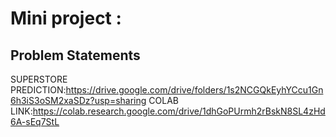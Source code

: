 # Mini project :

## Problem Statements
SUPERSTORE PREDICTION:https://drive.google.com/drive/folders/1s2NCGQkEyhYCcu1Gn6h3iS3oSM2xaSDz?usp=sharing
COLAB LINK:https://colab.research.google.com/drive/1dhGoPUrmh2rBskN8SL4zHd6A-sEq7StL
